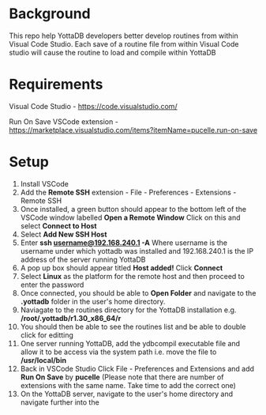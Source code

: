 # Background

This repo help YottaDB developers better develop routines from within Visual Code Studio. Each save of a routine file from within Visual Code studio will cause the routine to load and compile within YottaDB

# Requirements

Visual Code Studio - https://code.visualstudio.com/

Run On Save VSCode extension - https://marketplace.visualstudio.com/items?itemName=pucelle.run-on-save

# Setup

1) Install VSCode
2) Add the **Remote SSH** extension - File - Preferences - Extensions - Remote SSH
3) Once installed, a green button should appear to the bottom left of the VSCode window labelled **Open a Remote Window** Click on this and select **Connect to Host**
4) Select **Add New SSH Host**
5) Enter **ssh username@192.168.240.1 -A** Where username is the username under which yottadb was installed and 192.168.240.1 is the IP address of the server running YottaDB
6) A pop up box should appear titled **Host added!** Click **Connect**
7) Select **Linux** as the platform for the remote host and then proceed to enter the password
8) Once connected, you should be able to **Open Folder** and navigate to the **.yottadb** folder in the user's home directory.
9) Naviagate to the routines directory for the YottaDB installation e.g. **/root/.yottadb/r1.30_x86_64/r**
10) You should then be able to see the routines list and be able to double click for editting
11) One server running YottaDB, add the ydbcompil executable file and allow it to be access via the system path i.e. move the file to **/usr/local/bin**
12) Back in VSCode Studio Click File - Preferences and Extensions and add **Run On Save** by **pucelle** (Please note that there are number of extensions with the same name. Take time to add the correct one)
13) On the YottaDB server, navigate to the user's home directory and navigate further into the 

